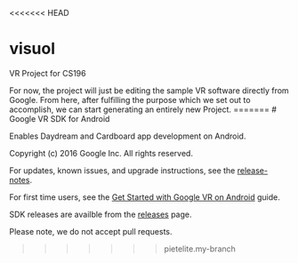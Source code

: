 <<<<<<< HEAD
# visuol
VR Project for CS196

<title>General Information</title>
For now, the project will just be editing the sample VR software directly from Google. From here, after fulfilling the purpose which we set out to accomplish, we can start generating an entirely new Project.
=======
# Google VR SDK for Android

Enables Daydream and Cardboard app development on Android.

Copyright (c) 2016 Google Inc. All rights reserved.

For updates, known issues, and upgrade instructions, see the
[release-notes](//github.com/googlevr/gvr-android-sdk/releases).

For first time users, see the
[Get Started with Google VR on Android](//developers.google.com/vr/android/get-started)
guide.

SDK releases are availble from the
[releases](//github.com/googlevr/gvr-android-sdk/releases) page.

Please note, we do not accept pull requests.
>>>>>>> pietelite.my-branch
